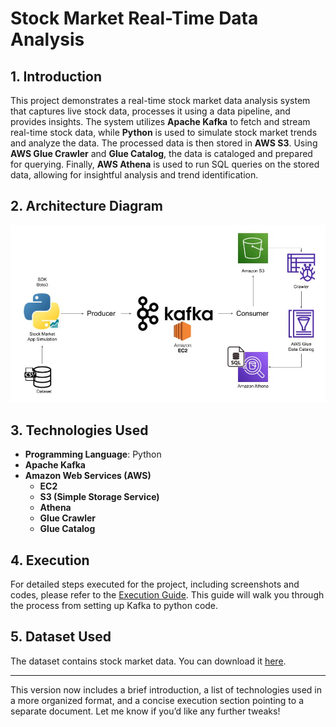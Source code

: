 # Stock Market Real-Time Data Analysis

## 1. Introduction
This project demonstrates a real-time stock market data analysis system that captures live stock data, processes it using a data pipeline, and provides insights. The system utilizes **Apache Kafka** to fetch and stream real-time stock data, while **Python** is used to simulate stock market trends and analyze the data. The processed data is then stored in **AWS S3**. Using **AWS Glue Crawler** and **Glue Catalog**, the data is cataloged and prepared for querying. Finally, **AWS Athena** is used to run SQL queries on the stored data, allowing for insightful analysis and trend identification.

## 2. Architecture Diagram
![Architecture Diagram](Architecture.jpg)

## 3. Technologies Used
- **Programming Language**: Python
- **Apache Kafka**
- **Amazon Web Services (AWS)**  
  - **EC2**
  - **S3 (Simple Storage Service)**
  - **Athena**
  - **Glue Crawler**
  - **Glue Catalog**

## 4. Execution
For detailed steps executed for the project, including screenshots and codes, please refer to the [Execution Guide](docs/execution_guide.md). This guide will walk you through the process from setting up Kafka to python code.

## 5. Dataset Used
The dataset contains stock market data. You can download it [here](dataset.csv).

---

This version now includes a brief introduction, a list of technologies used in a more organized format, and a concise execution section pointing to a separate document. Let me know if you’d like any further tweaks!
